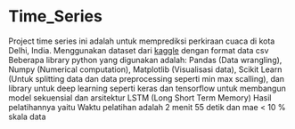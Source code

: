 # Time_Series

Project time series ini adalah untuk memprediksi perkiraan cuaca di kota Delhi, India.
Menggunakan dataset dari [kaggle](https://www.kaggle.com/mahirkukreja/delhi-weather-data) dengan format data csv
Beberapa library python yang digunakan adalah: Pandas (Data wrangling), Numpy (Numerical computation), Matplotlib (Visualisasi data), Scikit Learn (Untuk splitting data dan data preprocessing seperti min max scalling), dan library untuk deep learning seperti keras dan tensorflow untuk membangun model sekuensial dan arsitektur LSTM (Long Short Term Memory)
Hasil pelatihannya yaitu Waktu pelatihan adalah 2 menit 55 detik dan mae < 10 % skala data
